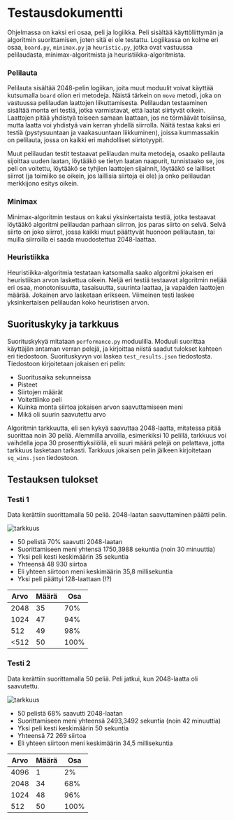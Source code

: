 # Testausdokumentti

Ohjelmassa on kaksi eri osaa, peli ja logiikka. Peli sisältää käyttöliittymän ja algoritmin suorittamisen, joten sitä ei ole testattu. Logiikassa on kolme eri osaa, ```board.py```, ```minimax.py``` ja ```heuristic.py```, jotka ovat vastuussa pelilaudasta, minimax-algoritmista ja heuristiikka-algoritmista.

### Pelilauta
Pelilauta sisältää 2048-pelin logiikan, joita muut moduulit voivat käyttää kutsumalla ```board``` olion eri metodeja. Näistä tärkein on ```move``` metodi, joka on vastuussa pelilaudan laattojen liikuttamisesta. Pelilaudan testaaminen sisältää monta eri testiä, jotka varmistavat, että laatat siirtyvät oikein. Laattojen pitää yhdistyä toiseen samaan laattaan, jos ne törmäävät toisiinsa, mutta laatta voi yhdistyä vain kerran yhdellä siirrolla. Näitä testaa kaksi eri testiä (pystysuuntaan ja vaakasuuntaan liikkuminen), joissa kummassakin on pelilauta, jossa on kaikki eri mahdolliset siirtotyypit.

Muut pelilaudan testit testaavat pelilaudan muita metodeja, osaako pelilauta sijoittaa uuden laatan, löytääkö se tietyn laatan naapurit, tunnistaako se, jos peli on voitettu, löytääkö se tyhjien laattojen sijainnit, löytääkö se lailliset siirrot (ja toimiiko se oikein, jos laillisia siirtoja ei ole) ja onko pelilaudan merkkijono esitys oikein.

### Minimax
Minimax-algoritmin testaus on kaksi yksinkertaista testiä, jotka testaavat löytääkö algoritmi pelilaudan parhaan siirron, jos paras siirto on selvä. Selvä siirto on joko siirrot, jossa kaikki muut päättyvät huonoon pelilautaan, tai muilla siirroilla ei saada muodostettua 2048-laattaa.

### Heuristiikka
Heuristiikka-algoritmia testataan katsomalla saako algoritmi jokaisen eri heuristiikan arvon laskettua oikein. Neljä eri testiä testaavat algoritmin neljää eri osaa, monotonisuutta, tasaisuutta, suurinta laattaa, ja vapaiden laattojen määrää. Jokainen arvo lasketaan erikseen. Viimeinen testi laskee yksinkertaisen pelilaudan koko heuristisen arvon.

## Suorituskyky ja tarkkuus

Suorituskykyä mitataan ```performance.py``` moduulilla. Moduuli suorittaa käyttäjän antaman verran pelejä, ja kirjoittaa niistä saadut tulokset kahteen eri tiedostoon. Suorituskyvyn voi laskea ```test_results.json``` tiedostosta. Tiedostoon kirjoitetaan jokaisen eri pelin:

- Suoritusaika sekunneissa
- Pisteet
- Siirtojen määrät
- Voitettiinko peli
- Kuinka monta siirtoa jokaisen arvon saavuttamiseen meni
- Mikä oli suurin saavutettu arvo

Algoritmin tarkkuutta, eli sen kykyä saavuttaa 2048-laatta, mitatessa pitää suorittaa noin 30 peliä. Alemmilla arvoilla, esimerkiksi 10 pelillä, tarkkuus voi vaihdella jopa 30 prosenttiyksilöllä, eli suuri määrä pelejä on pelattava, jotta tarkkuus lasketaan tarkasti. Tarkkuus jokaisen pelin jälkeen kirjoitetaan ```sq_wins.json``` tiedostoon.

## Testauksen tulokset

### Testi 1
Data kerättiin suorittamalla 50 peliä. 2048-laatan saavuttaminen päätti pelin.

![tarkkuus](https://user-images.githubusercontent.com/77693693/157531050-b5cc5a50-5922-4c85-aa6c-313cf72b1d07.svg)

- 50 pelistä 70% saavutti 2048-laatan
- Suorittamiseen meni yhtensä 1750,3988 sekuntia (noin 30 minuuttia)
- Yksi peli kesti keskimäärin 35 sekuntia
- Yhteensä 48 930 siirtoa
- Eli yhteen siirtoon meni keskimäärin 35,8 millisekuntia
- Yksi peli päättyi 128-laattaan (!?)

| Arvo | Määrä | Osa |
|------|-------|-----|
| 2048 | 35    | 70% |
| 1024 | 47    | 94% |
| 512  | 49    | 98% |
| <512 | 50    | 100%|

### Testi 2
Data kerättiin suorittamalla 50 peliä. Peli jatkui, kun 2048-laatta oli saavutettu.

![tarkkuus](https://user-images.githubusercontent.com/77693693/157554400-4f1c7b82-95e0-4fd8-b63c-96d86553f882.svg)

- 50 pelistä 68% saavutti 2048-laatan
- Suorittamiseen meni yhteensä 2493,3492 sekuntia (noin 42 minuuttia)
- Yksi peli kesti keskimäärin 50 sekuntia
- Yhteensä 72 269 siirtoa
- Eli yhteen siirtoon meni keskimäärin 34,5 millisekuntia

| Arvo | Määrä | Osa |
|------|-------|-----|
| 4096 | 1     | 2%  |
| 2048 | 34    | 68% |
| 1024 | 48    | 96% |
|  512 | 50    | 100%|
